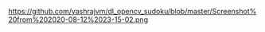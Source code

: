 https://github.com/yashrajvm/dl_opencv_sudoku/blob/master/Screenshot%20from%202020-08-12%2023-15-02.png

